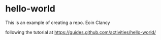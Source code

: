 # hello-world

This is an example of creating a repo. Eoin Clancy

following the tutorial at https://guides.github.com/activities/hello-world/
